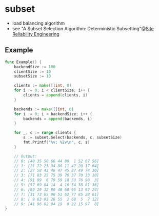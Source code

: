 # subset

 - load balancing algorithm
 - see "A Subset Selection Algorithm: Deterministic Subsetting"@[Site Reliability Engineering](https://landing.google.com/sre/book.html)

## Example

```go
func Example() {
	backendSize := 100
	clientSize := 10
	subsetSize := 10

	clients := make([]int, 0)
	for i := 0; i < clientSize; i++ {
		clients = append(clients, i)
	}

	backends := make([]int, 0)
	for i := 0; i < backendSize; i++ {
		backends = append(backends, i)
	}

	for _, c := range clients {
		s := subset.Select(backends, c, subsetSize)
		fmt.Printf("%v: %2v\n", c, s)
	}

	// Output:
	// 0: [40 35 50 66 44 88  1 52 67 56]
	// 1: [21 72 23 34 86 11 42 20 17 64]
	// 2: [27 58 43 46 47 45 87 49 74 30]
	// 3: [71 83 25 75 39 78 37 70 33 10]
	// 4: [91 99  6 79 59 18 53 76 98  3]
	// 5: [57 69 84 14  4 16 54 38 81 36]
	// 6: [89 29 32 80 48 60 95 13 92 24]
	// 7: [31 73 65 90 51 62 77 85 28 61]
	// 8: [ 9 63 93 26 55  2 68  5  7 12]
	// 9: [41 96 82 94 19  0 22 15 97  8]
}
```
